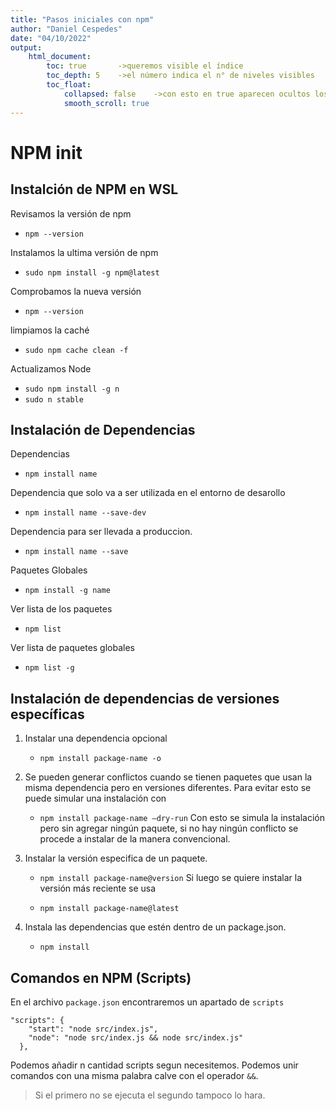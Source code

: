 ```yaml
---
title: "Pasos iniciales con npm"
author: "Daniel Cespedes"
date: "04/10/2022"
output:
	html_document:
		toc: true		->queremos visible el índice
		toc_depth: 5	->el número indica el n° de niveles visibles
		toc_float:
			collapsed: false	->con esto en true aparecen ocultos los subencabezados
			smooth_scroll: true
---
```


# NPM init

## Instalción de NPM en WSL

Revisamos la versión de npm

- `npm --version`

Instalamos la ultima versión de npm

- `sudo npm install -g npm@latest`

Comprobamos la nueva versión

- `npm --version`

limpiamos la caché

- `sudo npm cache clean -f`

Actualizamos Node

- `sudo npm install -g n`
- `sudo n stable`

## Instalación de Dependencias

Dependencias

- `npm install name`

Dependencia que solo va a ser utilizada en el entorno de desarollo

- `npm install name --save-dev`

Dependencia para ser llevada a produccion.

- `npm install name --save`

Paquetes Globales

- `npm install -g name`

Ver lista de los paquetes

- `npm list`

Ver lista de paquetes globales

- `npm list -g`

## Instalación de dependencias de versiones específicas

1. Instalar una dependencia opcional

	- `npm install package-name -o`

2. Se pueden generar conflictos cuando se tienen paquetes que usan la misma dependencia pero en versiones diferentes. Para evitar esto se puede simular una instalación con

	- `npm install package-name —dry-run`
Con esto se simula la instalación pero sin agregar ningún paquete, si no hay ningún conflicto se procede a instalar de la manera convencional.

3. Instalar la versión especifica de un paquete.

	- `npm install package-name@version`
Si luego se quiere instalar la versión más reciente se usa

	- `npm install package-name@latest`

4. Instala las dependencias que estén dentro de un package.json.

	- `npm install`

## Comandos en NPM (Scripts)

En el archivo `package.json` encontraremos un apartado de `scripts`

    "scripts": {
        "start": "node src/index.js",
        "node": "node src/index.js && node src/index.js"
      },

Podemos añadir n cantidad scripts segun necesitemos. Podemos unir
comandos con una misma palabra calve con el operador `&&`.

> Si el primero no se ejecuta el segundo tampoco lo hara.
